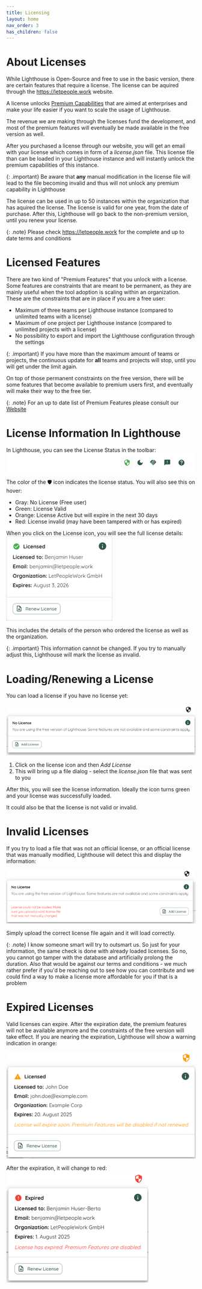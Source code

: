 ```yaml
---
title: Licensing
layout: home
nav_order: 3
has_children: false
---
```


# About Licenses
While Lighthouse is Open-Source and free to use in the basic version, there are certain features that require a license. The license can be aquired through the https://letpeople.work website.

A license unlocks [Premium Capabilities](#licensed-features) that are aimed at enterprises and make your life easier if you want to scale the usage of Lighthouse.

The revenue we are making through the licenses fund the development, and most of the premium features will eventually be made available in the free version as well.

After you purchased a license through our website, you will get an email with your license which comes in form of a *license.json* file. This license file than can be loaded in your Lighthouse instance and will instantly unlock the premium capabilities of this instance.

{: .important}
Be aware that **any** manual modification in the license file will lead to the file becoming invalid and thus will not unlock any premium capability in Lighthouse

The license can be used in up to 50 instances within the organization that has aquired the license. The license is valid for one year, from the date of purchase. After this, Lighthouse will go back to the non-premium version, until you renew your license.

{: .note}
Please check https://letpeople.work for the complete and up to date terms and conditions

# Licensed Features
There are two kind of "Premium Features" that you unlock with a license. Some features are constraints that are meant to be permanent, as they are mainly useful when the tool adoption is scaling within an organization. These are the constraints that are in place if you are a free user:
- Maximum of three teams per Lighthouse instance (compared to unlimited teams with a license)
- Maximum of one project per Lighthouse instance (compared to unlimited projects with a license)
- No possibility to export and import the Lighthouse configuration through the settings

{: .important}
If you have more than the maximum amount of teams or projects, the continuous update for **all** teams and projects will stop, until you will get under the limit again.

On top of those permanent constraints on the free version, there will be some features that become available to premium users first, and eventually will make their way to the free tier.

{: .note}
For an up to date list of Premium Features please consult our [Website](https://letpeople.work/lighthouse#lighthouse-premium)

# License Information In Lighthouse
In Lighthouse, you can see the License Status in the toolbar:
![Toolbar](../assets/licensing/toolbar.png)

The color of the 🛡️ icon indicates the license status. You will also see this on hover:
- Gray: No License (Free user)
- Green: License Valid
- Orange: License Active but will expire in the next 30 days
- Red: License invalid (may have been tampered with or has expired)

When you click on the License icon, you will see the full license details:
![License Details](../assets/licensing/licenseinformation.png)

This includes the details of the person who ordered the license as well as the organization.

{: .important}
This information cannot be changed. If you try to manually adjust this, Lighthouse will mark the license as invalid.

# Loading/Renewing a License
You can load a license if you have no license yet:

![No License](../assets/licensing/no_license.png)

1. Click on the license icon and then *Add License*
2. This will bring up a file dialog - select the *license.json* file that was sent to you

After this, you will see the license information. Ideally the icon turns green and your license was successfully loaded.

It could also be that the license is not valid or invalid.

# Invalid Licenses
If you try to load a file that was not an official license, or an official license that was manually modified, Lighthouse will detect this and display the information:

![Invalid License](../assets/licensing/invalid_license.png)

Simply upload the correct license file again and it will load correctly.

{: .note}
I know someone smart will try to outsmart us. So just for your information, the same check is done with already loaded licenses. So no, you cannot go tamper with the database and artificially prolong the duration. Also that would be against our terms and conditions - we much rather prefer if you'd be reaching out to see how you can contribute and we could find a way to make a license more affordable for you if that is a problem

# Expired Licenses
Valid licenses can expire. After the expiration date, the premium features will not be available anymore and the constraints of the free version will take effect.
If you are nearing the expiration, Lighthouse will show a warning indication in orange:

![About to Expire License](../assets/licensing/licensed_abouttoexpire.png)

After the expiration, it will change to red:  
![Expired License](../assets/licensing/valid_expired.png)
